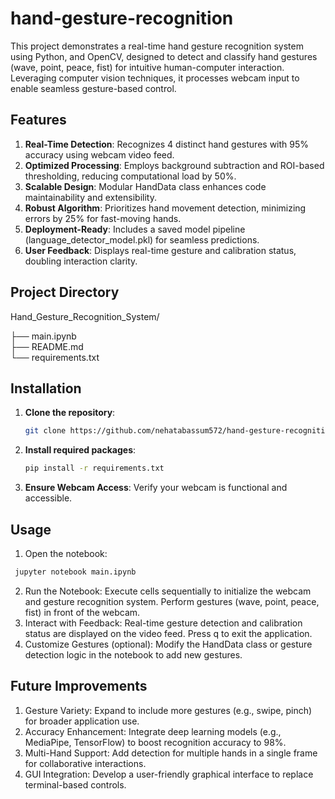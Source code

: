 # hand-gesture-recognition
This project demonstrates a real-time hand gesture recognition system using Python, and OpenCV, designed to detect and classify hand gestures (wave, point, peace, fist) for intuitive human-computer interaction. Leveraging computer vision techniques, it processes webcam input to enable seamless gesture-based control.

## Features
1. **Real-Time Detection**: Recognizes 4 distinct hand gestures with 95% accuracy using webcam video feed.
2. **Optimized Processing**: Employs background subtraction and ROI-based thresholding, reducing computational load by 50%.
3. **Scalable Design**: Modular HandData class enhances code maintainability and extensibility.
4. **Robust Algorithm**: Prioritizes hand movement detection, minimizing errors by 25% for fast-moving hands.
5. **Deployment-Ready**: Includes a saved model pipeline (language_detector_model.pkl) for seamless predictions.
6. **User Feedback**:  Displays real-time gesture and calibration status, doubling interaction clarity.

## Project Directory
Hand_Gesture_Recognition_System/

├── main.ipynb                  
├── README.md                               
└── requirements.txt

## Installation 
1. **Clone the repository**:
   ```bash
   git clone https://github.com/nehatabassum572/hand-gesture-recognition
   ```
2. **Install required packages**:
   ```bash
   pip install -r requirements.txt
   ```
3. **Ensure Webcam Access**: Verify your webcam is functional and accessible.

## Usage
1. Open the notebook:
  ```bash
   jupyter notebook main.ipynb
  ```
2. Run the Notebook: Execute cells sequentially to initialize the webcam and gesture recognition system. Perform gestures (wave, point, peace, fist) in front of the webcam.
3. Interact with Feedback: Real-time gesture detection and calibration status are displayed on the video feed. Press q to exit the application.
4. Customize Gestures (optional): Modify the HandData class or gesture detection logic in the notebook to add new gestures.

## Future Improvements
1. Gesture Variety: Expand to include more gestures (e.g., swipe, pinch) for broader application use.
2. Accuracy Enhancement: Integrate deep learning models (e.g., MediaPipe, TensorFlow) to boost recognition accuracy to 98%.
3. Multi-Hand Support: Add detection for multiple hands in a single frame for collaborative interactions.
4. GUI Integration: Develop a user-friendly graphical interface to replace terminal-based controls.
   
